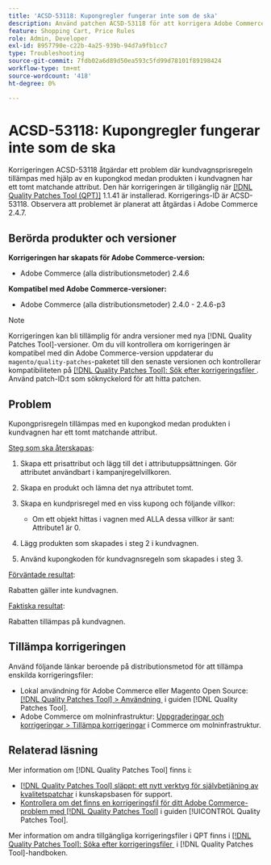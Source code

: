 ```yaml
---
title: 'ACSD-53118: Kupongregler fungerar inte som de ska'
description: Använd patchen ACSD-53118 för att korrigera Adobe Commerce-problemet där kundvagnsprisregeln tillämpas med hjälp av en kupongkod medan produkten i kundvagnen har ett tomt matchande attribut.
feature: Shopping Cart, Price Rules
role: Admin, Developer
exl-id: 8957790e-c22b-4a25-939b-94d7a9fb1cc7
type: Troubleshooting
source-git-commit: 7fdb02a6d89d50ea593c5fd99d78101f89198424
workflow-type: tm+mt
source-wordcount: '418'
ht-degree: 0%

---
```


# ACSD-53118: Kupongregler fungerar inte som de ska

Korrigeringen ACSD-53118 åtgärdar ett problem där kundvagnsprisregeln tillämpas med hjälp av en kupongkod medan produkten i kundvagnen har ett tomt matchande attribut. Den här korrigeringen är tillgänglig när [[!DNL Quality Patches Tool (QPT)]](https://experienceleague.adobe.com/sv/docs/commerce-operations/tools/quality-patches-tool/quality-patches-tool-to-self-serve-quality-patches) 1.1.41 är installerad. Korrigerings-ID är ACSD-53118. Observera att problemet är planerat att åtgärdas i Adobe Commerce 2.4.7.

## Berörda produkter och versioner

**Korrigeringen har skapats för Adobe Commerce-version:**

* Adobe Commerce (alla distributionsmetoder) 2.4.6

**Kompatibel med Adobe Commerce-versioner:**

* Adobe Commerce (alla distributionsmetoder) 2.4.0 - 2.4.6-p3

>[!NOTE]
>
>Korrigeringen kan bli tillämplig för andra versioner med nya [!DNL Quality Patches Tool]-versioner. Om du vill kontrollera om korrigeringen är kompatibel med din Adobe Commerce-version uppdaterar du `magento/quality-patches`-paketet till den senaste versionen och kontrollerar kompatibiliteten på [[!DNL Quality Patches Tool]: Sök efter korrigeringsfiler &#x200B;](https://experienceleague.adobe.com/tools/commerce-quality-patches/index.html?lang=sv-SE). Använd patch-ID:t som söknyckelord för att hitta patchen.

## Problem

Kupongprisregeln tillämpas med en kupongkod medan produkten i kundvagnen har ett tomt matchande attribut.

<u>Steg som ska återskapas</u>:

1. Skapa ett prisattribut och lägg till det i attributuppsättningen. Gör attributet användbart i kampanjregelvillkoren.
1. Skapa en produkt och lämna det nya attributet tomt.
1. Skapa en kundprisregel med en viss kupong och följande villkor:

   * Om ett objekt hittas i vagnen med ALLA dessa villkor är sant: Attribute1 är 0.

1. Lägg produkten som skapades i steg 2 i kundvagnen.
1. Använd kupongkoden för kundvagnsregeln som skapades i steg 3.

<u>Förväntade resultat</u>:

Rabatten gäller inte kundvagnen.

<u>Faktiska resultat</u>:

Rabatten tillämpas på kundvagnen.

## Tillämpa korrigeringen

Använd följande länkar beroende på distributionsmetod för att tillämpa enskilda korrigeringsfiler:

* Lokal användning för Adobe Commerce eller Magento Open Source: [[!DNL Quality Patches Tool] > Användning &#x200B;](/help/tools/quality-patches-tool/usage.md) i guiden [!DNL Quality Patches Tool].
* Adobe Commerce om molninfrastruktur: [Uppgraderingar och korrigeringar > Tillämpa korrigeringar](https://experienceleague.adobe.com/docs/commerce-cloud-service/user-guide/develop/upgrade/apply-patches.html?lang=sv-SE) i Commerce om molninfrastruktur.

## Relaterad läsning

Mer information om [!DNL Quality Patches Tool] finns i:

* [[!DNL Quality Patches Tool] släppt: ett nytt verktyg för självbetjäning av kvalitetspatchar](https://experienceleague.adobe.com/sv/docs/commerce-operations/tools/quality-patches-tool/quality-patches-tool-to-self-serve-quality-patches) i kunskapsbasen för support.
* [Kontrollera om det finns en korrigeringsfil för ditt Adobe Commerce-problem med  [!DNL Quality Patches Tool]](/help/tools/quality-patches-tool/patches-available-in-qpt/check-patch-for-magento-issue-with-magento-quality-patches.md) i guiden [!UICONTROL Quality Patches Tool].


Mer information om andra tillgängliga korrigeringsfiler i QPT finns i [[!DNL Quality Patches Tool]: Söka efter korrigeringsfiler &#x200B;](https://experienceleague.adobe.com/tools/commerce-quality-patches/index.html?lang=sv-SE) i [!DNL Quality Patches Tool]-handboken.
